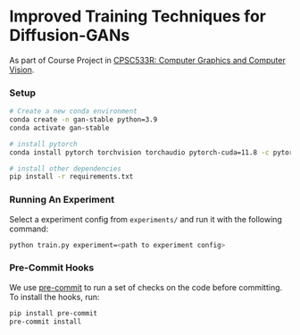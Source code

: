 # Improved Training Techniques for Diffusion-GANs
As part of Course Project in [CPSC533R: Computer Graphics and Computer Vision](https://www.cs.ubc.ca/~rhodin/2022_2023_CPSC_533R/).

### Setup
```bash
# Create a new conda environment
conda create -n gan-stable python=3.9
conda activate gan-stable

# install pytorch
conda install pytorch torchvision torchaudio pytorch-cuda=11.8 -c pytorch -c nvidia

# install other dependencies
pip install -r requirements.txt
```

### Running An Experiment
Select a experiment config from `experiments/` and run it with the following command:
```bash
python train.py experiment=<path to experiment config>
```

### Pre-Commit Hooks
We use [pre-commit](https://pre-commit.com/) to run a set of checks on the code before committing. To install the hooks, run:
```bash
pip install pre-commit
pre-commit install
```
